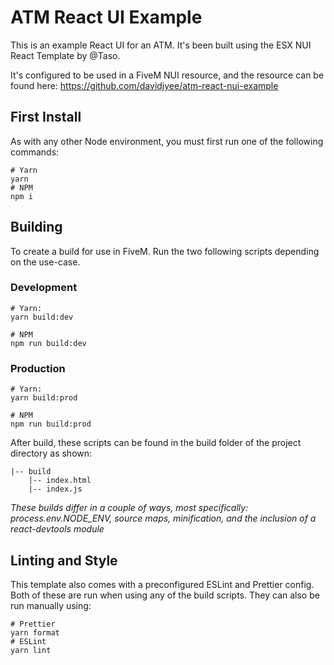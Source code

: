 # ATM React UI Example

This is an example React UI for an ATM. It's been built using the ESX NUI React Template by @Taso.

It's configured to be used in a FiveM NUI resource, and the resource can be found here:
https://github.com/davidjyee/atm-react-nui-example

## First Install
As with any other Node environment, you must first run one of the following commands:
```
# Yarn
yarn 
# NPM
npm i
```

## Building
To create a build for use in FiveM. Run the two following scripts 
depending on the use-case.

### Development

```
# Yarn:
yarn build:dev

# NPM
npm run build:dev 
```

### Production

```
# Yarn:
yarn build:prod

# NPM
npm run build:prod 
```

After build, these scripts can be found in the build folder of the 
project directory as shown:
```
|-- build
    |-- index.html
    |-- index.js
```

*These builds differ in a couple of ways, most specifically: process.env.NODE_ENV, 
source maps, minification, and the inclusion of a react-devtools module*

## Linting and Style
This template also comes with a preconfigured ESLint and Prettier config.
Both of these are run when using any of the build scripts. They can 
also be run manually using:

```
# Prettier
yarn format
# ESLint
yarn lint
```

